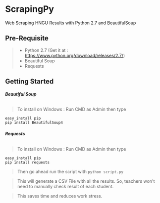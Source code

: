 # ScrapingPy
Web Scraping HNGU Results with Python 2.7 and BeautifulSoup

## Pre-Requisite
> - Python 2.7 (Get it at : https://www.python.org/download/releases/2.7/)
> - Beautiful Soup
> - Requests

## Getting Started
###### **Beautiful Soup**
> To install on Windows : 
> Run CMD as Admin then type
 ```
 easy_install pip
 pip install BeautifulSoup4
```
###### **Requests**
> To install on Windows : 
> Run CMD as Admin then type
 ```
 easy_install pip
 pip install requests
```
> Then go ahead run the script with ```python script.py```

> This will generate a CSV File with all the results. So, teachers won't need to manually check result of each student.

> This saves time and reduces work stress.
